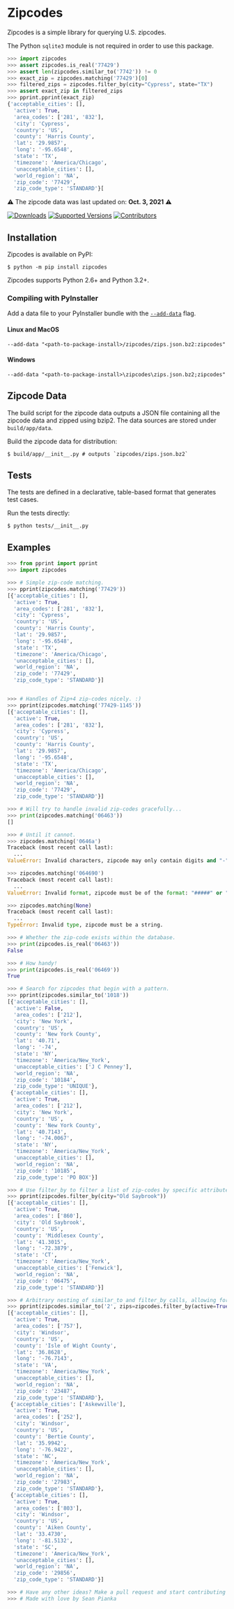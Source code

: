 # Zipcodes

Zipcodes is a simple library for querying U.S. zipcodes.

The Python `sqlite3` module is not required in order to use this package.

```python
>>> import zipcodes
>>> assert zipcodes.is_real('77429')
>>> assert len(zipcodes.similar_to('7742')) != 0
>>> exact_zip = zipcodes.matching('77429')[0]
>>> filtered_zips = zipcodes.filter_by(city="Cypress", state="TX") 
>>> assert exact_zip in filtered_zips
>>> pprint.pprint(exact_zip)
{'acceptable_cities': [],
  'active': True,
  'area_codes': ['281', '832'],
  'city': 'Cypress',
  'country': 'US',
  'county': 'Harris County',
  'lat': '29.9857',
  'long': '-95.6548',
  'state': 'TX',
  'timezone': 'America/Chicago',
  'unacceptable_cities': [],
  'world_region': 'NA',
  'zip_code': '77429',
  'zip_code_type': 'STANDARD'}[
```

⚠️ The zipcode data was last updated on: **Oct. 3, 2021** ⚠️



[![Downloads](https://static.pepy.tech/badge/zipcodes/month)](https://pepy.tech/project/zipcodes)
[![Supported Versions](https://img.shields.io/pypi/pyversions/zipcodes.svg)](https://pypi.org/project/zipcodes)
[![Contributors](https://img.shields.io/github/contributors/seanpianka/zipcodes.svg)](https://github.com/seanpianka/zipcodes/graphs/contributors)


## Installation

Zipcodes is available on PyPI:

```console
$ python -m pip install zipcodes
```

Zipcodes supports Python 2.6+ and Python 3.2+.

### Compiling with PyInstaller

Add a data file to your PyInstaller bundle with the [`--add-data`](https://pyinstaller.readthedocs.io/en/stable/spec-files.html#adding-data-files) flag.


#### Linux and MacOS
`--add-data "<path-to-package-install>/zipcodes/zips.json.bz2:zipcodes"`

#### Windows
`--add-data "<path-to-package-install>\zipcodes\zips.json.bz2;zipcodes"`

## Zipcode Data

The build script for the zipcode data outputs a JSON file containing all the zipcode data and zipped using bzip2. The data sources are stored under `build/app/data`. 

Build the zipcode data for distribution: 

```shell script
$ build/app/__init__.py # outputs `zipcodes/zips.json.bz2`
```


## Tests

The tests are defined in a declarative, table-based format that generates test
cases. 

Run the tests directly:

```shell script
$ python tests/__init__.py 
```

## Examples

```python
>>> from pprint import pprint
>>> import zipcodes

>>> # Simple zip-code matching.
>>> pprint(zipcodes.matching('77429'))
[{'acceptable_cities': [],
  'active': True,
  'area_codes': ['281', '832'],
  'city': 'Cypress',
  'country': 'US',
  'county': 'Harris County',
  'lat': '29.9857',
  'long': '-95.6548',
  'state': 'TX',
  'timezone': 'America/Chicago',
  'unacceptable_cities': [],
  'world_region': 'NA',
  'zip_code': '77429',
  'zip_code_type': 'STANDARD'}]


>>> # Handles of Zip+4 zip-codes nicely. :)
>>> pprint(zipcodes.matching('77429-1145'))
[{'acceptable_cities': [],
  'active': True,
  'area_codes': ['281', '832'],
  'city': 'Cypress',
  'country': 'US',
  'county': 'Harris County',
  'lat': '29.9857',
  'long': '-95.6548',
  'state': 'TX',
  'timezone': 'America/Chicago',
  'unacceptable_cities': [],
  'world_region': 'NA',
  'zip_code': '77429',
  'zip_code_type': 'STANDARD'}]

>>> # Will try to handle invalid zip-codes gracefully...
>>> print(zipcodes.matching('06463'))
[]

>>> # Until it cannot.
>>> zipcodes.matching('0646a')
Traceback (most recent call last):
  ...
ValueError: Invalid characters, zipcode may only contain digits and "-".

>>> zipcodes.matching('064690')
Traceback (most recent call last):
  ...
ValueError: Invalid format, zipcode must be of the format: "#####" or "#####-####"

>>> zipcodes.matching(None)
Traceback (most recent call last):
  ...
TypeError: Invalid type, zipcode must be a string.

>>> # Whether the zip-code exists within the database.
>>> print(zipcodes.is_real('06463'))
False

>>> # How handy!
>>> print(zipcodes.is_real('06469'))
True

>>> # Search for zipcodes that begin with a pattern.
>>> pprint(zipcodes.similar_to('1018'))
[{'acceptable_cities': [],
  'active': False,
  'area_codes': ['212'],
  'city': 'New York',
  'country': 'US',
  'county': 'New York County',
  'lat': '40.71',
  'long': '-74',
  'state': 'NY',
  'timezone': 'America/New_York',
  'unacceptable_cities': ['J C Penney'],
  'world_region': 'NA',
  'zip_code': '10184',
  'zip_code_type': 'UNIQUE'},
 {'acceptable_cities': [],
  'active': True,
  'area_codes': ['212'],
  'city': 'New York',
  'country': 'US',
  'county': 'New York County',
  'lat': '40.7143',
  'long': '-74.0067',
  'state': 'NY',
  'timezone': 'America/New_York',
  'unacceptable_cities': [],
  'world_region': 'NA',
  'zip_code': '10185',
  'zip_code_type': 'PO BOX'}]

>>> # Use filter_by to filter a list of zip-codes by specific attribute->value pairs.
>>> pprint(zipcodes.filter_by(city="Old Saybrook"))
[{'acceptable_cities': [],
  'active': True,
  'area_codes': ['860'],
  'city': 'Old Saybrook',
  'country': 'US',
  'county': 'Middlesex County',
  'lat': '41.3015',
  'long': '-72.3879',
  'state': 'CT',
  'timezone': 'America/New_York',
  'unacceptable_cities': ['Fenwick'],
  'world_region': 'NA',
  'zip_code': '06475',
  'zip_code_type': 'STANDARD'}]

>>> # Arbitrary nesting of similar_to and filter_by calls, allowing for great precision while filtering.
>>> pprint(zipcodes.similar_to('2', zips=zipcodes.filter_by(active=True, city='Windsor')))
[{'acceptable_cities': [],
  'active': True,
  'area_codes': ['757'],
  'city': 'Windsor',
  'country': 'US',
  'county': 'Isle of Wight County',
  'lat': '36.8628',
  'long': '-76.7143',
  'state': 'VA',
  'timezone': 'America/New_York',
  'unacceptable_cities': [],
  'world_region': 'NA',
  'zip_code': '23487',
  'zip_code_type': 'STANDARD'},
 {'acceptable_cities': ['Askewville'],
  'active': True,
  'area_codes': ['252'],
  'city': 'Windsor',
  'country': 'US',
  'county': 'Bertie County',
  'lat': '35.9942',
  'long': '-76.9422',
  'state': 'NC',
  'timezone': 'America/New_York',
  'unacceptable_cities': [],
  'world_region': 'NA',
  'zip_code': '27983',
  'zip_code_type': 'STANDARD'},
 {'acceptable_cities': [],
  'active': True,
  'area_codes': ['803'],
  'city': 'Windsor',
  'country': 'US',
  'county': 'Aiken County',
  'lat': '33.4730',
  'long': '-81.5132',
  'state': 'SC',
  'timezone': 'America/New_York',
  'unacceptable_cities': [],
  'world_region': 'NA',
  'zip_code': '29856',
  'zip_code_type': 'STANDARD'}]

>>> # Have any other ideas? Make a pull request and start contributing today!
>>> # Made with love by Sean Pianka
```

